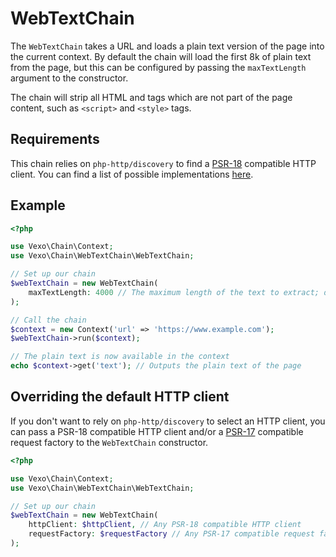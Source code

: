 # WebTextChain

The `WebTextChain` takes a URL and loads a plain text version of the page into the current context. By default the chain will load the first 8k of plain text from the page, but this can be configured by passing the `maxTextLength` argument to the constructor.

The chain will strip all HTML and tags which are not part of the page content, such as `<script>` and `<style>` tags.

## Requirements

This chain relies on `php-http/discovery` to find a [PSR-18](https://www.php-fig.org/psr/psr-18/) compatible HTTP client. You can find a list of possible implementations [here](https://packagist.org/providers/psr/http-client-implementation).


## Example

```php
<?php

use Vexo\Chain\Context;
use Vexo\Chain\WebTextChain\WebTextChain;

// Set up our chain
$webTextChain = new WebTextChain(
    maxTextLength: 4000 // The maximum length of the text to extract; defaults to 8k
);

// Call the chain
$context = new Context('url' => 'https://www.example.com');
$webTextChain->run($context);

// The plain text is now available in the context
echo $context->get('text'); // Outputs the plain text of the page
```

## Overriding the default HTTP client

If you don't want to rely on `php-http/discovery` to select an HTTP client, you can pass a PSR-18 compatible HTTP client and/or a [PSR-17](https://www.php-fig.org/psr/psr-17/) compatible request factory to the `WebTextChain` constructor.

```php
<?php

use Vexo\Chain\Context;
use Vexo\Chain\WebTextChain\WebTextChain;

// Set up our chain
$webTextChain = new WebTextChain(
    httpClient: $httpClient, // Any PSR-18 compatible HTTP client
    requestFactory: $requestFactory // Any PSR-17 compatible request factory
);
```
